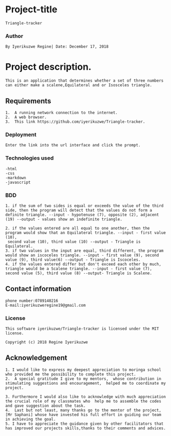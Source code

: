 # Project-title
    Triangle-tracker
### Author
    By Iyerikuzwe Regine| Date: December 17, 2018   

# Project description.
    This is an application that determines whether a set of three numbers can either make a scalene,Equilateral and or Isosceles triangle.
## Requirements
    1.  A running network connection to the internet.
    2.  A web browser.
    3.  This link https://github.com/iyerikuzwe/Triangle-tracker.

### Deployment
    Enter the link into the url interface and click the prompt.

### Technologies used
    -html
    -css
    -markdown
    -javascript

### BDD

    1. if the sum of two sides is equal or exceeds the value of the third side, then the program will detect that the values do not form a definite triangle. --input - hypotenuse (7), opposite (2), adjacent (19) --output - values show an indefinite triangle.

    2. if the values entered are all equal to one another, then the program would show that an Equilateral triangle. --input - first value (10),
     second value (10), third value (10) --output - Triangle is Equilateral.
    3. if two values in the input are equal, third different, the program would show an iscoceles triangle. --input - first value (9), second value (9), third value(6) --output - Triangle is Iscoceles. 
    4. if the values entered differ but don't exceed each other by much, triangle would be a Scalene triangle. --input - first value (7), second value (5), third value (8) --output- Triangle is Scalene.

## Contact information
    phone number:0789140216
    E-mail:iyerikuzweregine19@gmail.com

### License
    This software iyerikuzwe/Triangle-tracker is licensed under the MIT license.

    Copyright (c) 2018 Regine Iyerikuzwe
## Acknowledgement
    1. I would like to express my deepest appreciation to moringa school who provided me the possibility to complete this project.
    2.  A special gratitude I give to my mentors,  whose contribution in stimulating suggestions and encouragement,  helped me to coordinate my project.

    3. Furthermore I would also like to acknowledge with much appreciation the crucial role of my classmates who  help me to assemble the codes and gave suggestion about the task.
    4.  Last but not least, many thanks go to the mentor of the project, [Mr Saphani] whose have invested his full effort in guiding our team in achieving the goal.
    5. I have to appreciate the guidance given by other facilitators that has improved our projects skills,thanks to their comments and advices.
